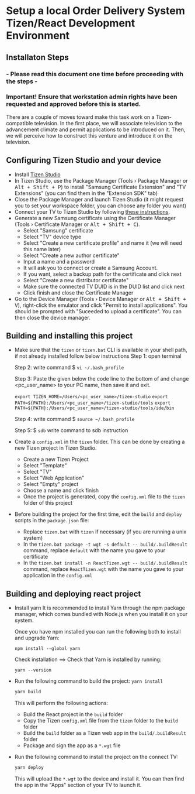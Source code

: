 # Setup a local Order Delivery System Tizen/React Development Environment

## Installaton Steps

### - **Please read this document one time before proceeding with the steps** -
### **Important!** Ensure that workstation admin rights have been requested and approved **before** this is started.

There are a couple of moves toward make this task work on a Tizen-compatible television. In the first place, we will associate television to the advancement climate and permit applications to be introduced on it. Then, we will perceive how to construct this venture and introduce it on the television.

## Configuring Tizen Studio and your device

- Install [Tizen Studio](https://developer.tizen.org/development/tizen-studio/download)
- In Tizen Studio, use the Package Manager (Tools › Package Manager or <kbd>Alt + Shift + P</kbd>) to install "Samsung Certificate Extension" and "TV Extensions" (you can find them in the "Extension SDK" tab)
- Close the Package Manager and launch Tizen Studio (it might request you to set your workspace folder, you can choose any folder you want)
- Connect your TV to Tizen Studio by following [these instructions](https://developer.samsung.com/smarttv/develop/getting-started/using-sdk/tv-device.html).
- Generate a new Samsung certificate using the Certificate Manager (Tools › Certificate Manager or <kbd>Alt + Shift + C</kbd>).
  - Select "Samsung" certificate
  - Select "TV" device type
  - Select "Create a new certificate profile" and name it (we will need this name later)
  - Select "Create a new author certificate"
  - Input a name and a password
  - It will ask you to connect or create a Samsung Account.
  - If you want, select a backup path for the certificate and click next
  - Select "Create a new distributor certificate"
  - Make sure the connected TV DUID is in the DUID list and click next
  - Click finish and close the Certificate Manager
- Go to the Device Manager (Tools › Device Manager or <kbd>Alt + Shift + V</kbd>), right-click the emulator and click "Permit to install applications". You should be prompted with "Suceeded to upload a certificate". You can then close the device manager.

## Building and installing this project

- Make sure that the `tizen` or `tizen.bat` CLI is available in your shell path, if not already installed follow below instructions
    Step 1: open terminal

    Step 2: write command $ `vi ~/.bash_profile`

    Step 3: Paste the given below the code line to the bottom of and change <pc_user_name> to your PC name, then save it and exit.

    `export TIZEN_HOME=/Users/<pc_user_name>/tizen-studio`
    `export PATH=${PATH}:/Users/<pc_user_name>/tizen-studio/tools`
    `export PATH=${PATH}:/Users/<pc_user_name>/tizen-studio/tools/ide/bin`

    Step 4: write command $ `source ~/.bash_profile`

    Step 5: $ `sdb` write command to sdb instruction

- Create a `config.xml` in the `tizen` folder. This can be done by creating a new Tizen project in Tizen Studio.
  - Create a new Tizen Project
  - Select "Template"
  - Select "TV"
  - Select "Web Application"
  - Select "Empty" project
  - Choose a name and click finish
  - Once the project is generated, copy the `config.xml` file to the `tizen` folder of this project
- Before building the project for the first time, edit the `build` and `deploy` scripts in the `package.json` file:
  - Replace `tizen.bat` with `tizen` if necessary (if you are running a unix system)
  - In the `tizen.bat package -t wgt -s default -- build/.buildResult` command, replace `default` with the name you gave to your certificate
  - In the `tizen.bat install -n ReactTizen.wgt -- build/.buildResult` command, replace `ReactTizen.wgt` with the name you gave to your application in the `config.xml`


## Building and deploying react project

- Install yarn
    It is recommended to install Yarn through the npm package manager, which comes bundled with Node.js when you install it on your system.

    Once you have npm installed you can run the following both to install and upgrade Yarn:

    `npm install --global yarn`

    Check installation ==> Check that Yarn is installed by running: 
    
    `yarn --version`

- Run the following command to build the project:
  `yarn install`
  
  ```bash
  yarn build
  ```
  This will perform the following actions:
  - Build the React project in the `build` folder
  - Copy the Tizen `config.xml` file from the `tizen` folder to the `build` folder
  - Build the `build` folder as a Tizen web app in the `build/.buildResult` folder
  - Package and sign the app as a `*.wgt` file
- Run the following command to install the project on the connect TV:
  ```bash
  yarn deploy
  ```
  This will upload the `*.wgt` to the device and install it. You can then find the app in the "Apps" section of your TV to launch it.
